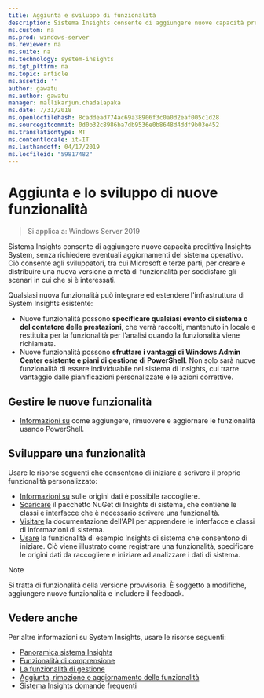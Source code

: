 ```yaml
---
title: Aggiunta e sviluppo di funzionalità
description: Sistema Insights consente di aggiungere nuove capacità predittiva Insights System, senza richiedere eventuali aggiornamenti del sistema operativo. Ciò consente agli sviluppatori, tra cui Microsoft e terze parti, per creare e distribuire una nuova versione a metà di funzionalità per soddisfare gli scenari in cui che si è interessati. Nuove funzionalità è possibile specificare dati personalizzati per raccogliere e analizzare e si integrano inoltre con i piani di gestione di System Insights esistenti.
ms.custom: na
ms.prod: windows-server
ms.reviewer: na
ms.suite: na
ms.technology: system-insights
ms.tgt_pltfrm: na
ms.topic: article
ms.assetid: ''
author: gawatu
ms.author: gawatu
manager: mallikarjun.chadalapaka
ms.date: 7/31/2018
ms.openlocfilehash: 8caddead774ac69a38906f3c0a0d2eaf005c1d28
ms.sourcegitcommit: 0d0b32c8986ba7db9536e0b8648d4ddf9b03e452
ms.translationtype: MT
ms.contentlocale: it-IT
ms.lasthandoff: 04/17/2019
ms.locfileid: "59817482"
---
```

# <a name="adding-and-developing-new-capabilities"></a>Aggiunta e lo sviluppo di nuove funzionalità

>Si applica a: Windows Server 2019

Sistema Insights consente di aggiungere nuove capacità predittiva Insights System, senza richiedere eventuali aggiornamenti del sistema operativo. Ciò consente agli sviluppatori, tra cui Microsoft e terze parti, per creare e distribuire una nuova versione a metà di funzionalità per soddisfare gli scenari in cui che si è interessati. 

Qualsiasi nuova funzionalità può integrare ed estendere l'infrastruttura di System Insights esistente:

- Nuove funzionalità possono **specificare qualsiasi evento di sistema o del contatore delle prestazioni**, che verrà raccolti, mantenuto in locale e restituita per la funzionalità per l'analisi quando la funzionalità viene richiamata.  
- Nuove funzionalità possono **sfruttare i vantaggi di Windows Admin Center esistente e piani di gestione di PowerShell**. Non solo sarà nuove funzionalità di essere individuabile nel sistema di Insights, cui trarre vantaggio dalle pianificazioni personalizzate e le azioni correttive. 

## <a name="manage-new-capabilities"></a>Gestire le nuove funzionalità
- [Informazioni su](add-remove-update-capabilities.md) come aggiungere, rimuovere e aggiornare le funzionalità usando PowerShell. 

## <a name="develop-a-capability"></a>Sviluppare una funzionalità
Usare le risorse seguenti che consentono di iniziare a scrivere il proprio funzionalità personalizzato:
- [Informazioni su](data-sources.md) sulle origini dati è possibile raccogliere.
- [Scaricare](https://www.nuget.org/packages/Microsoft.WindowsServer.SystemInsights/) il pacchetto NuGet di Insights di sistema, che contiene le classi e interfacce che è necessario scrivere una funzionalità.
- [Visitare](https://aka.ms/systeminsights-api) la documentazione dell'API per apprendere le interfacce e classi di informazioni di sistema. 
- [Usare](https://aka.ms/systeminsights-samplecapability) la funzionalità di esempio Insights di sistema che consentono di iniziare. Ciò viene illustrato come registrare una funzionalità, specificare le origini dati da raccogliere e iniziare ad analizzare i dati di sistema.

>[!NOTE]
>Si tratta di funzionalità della versione provvisoria. È soggetto a modifiche, aggiungere nuove funzionalità e includere il feedback.

## <a name="see-also"></a>Vedere anche
Per altre informazioni su System Insights, usare le risorse seguenti:

- [Panoramica sistema Insights](overview.md)
- [Funzionalità di comprensione](understanding-capabilities.md)
- [La funzionalità di gestione](managing-capabilities.md)
- [Aggiunta, rimozione e aggiornamento delle funzionalità](add-remove-update-capabilities.md)
- [Sistema Insights domande frequenti](faq.md)